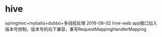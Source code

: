 # hive
springmvc+mybatis+dubbo+多线程处理
2016-08-02  hive-web    app接口加入版本号控制，版本号的向下兼容，重写RequestMappingHandlerMapping

